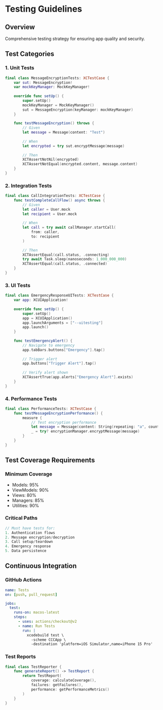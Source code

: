 # Testing Guidelines

## Overview
Comprehensive testing strategy for ensuring app quality and security.

## Test Categories

### 1. Unit Tests
```swift
final class MessageEncryptionTests: XCTestCase {
    var sut: MessageEncryption!
    var mockKeyManager: MockKeyManager!
    
    override func setUp() {
        super.setUp()
        mockKeyManager = MockKeyManager()
        sut = MessageEncryption(keyManager: mockKeyManager)
    }
    
    func testMessageEncryption() throws {
        // Given
        let message = Message(content: "Test")
        
        // When
        let encrypted = try sut.encryptMessage(message)
        
        // Then
        XCTAssertNotNil(encrypted)
        XCTAssertNotEqual(encrypted.content, message.content)
    }
}
```

### 2. Integration Tests
```swift
final class CallIntegrationTests: XCTestCase {
    func testCompleteCallFlow() async throws {
        // Given
        let caller = User.mock
        let recipient = User.mock
        
        // When
        let call = try await callManager.startCall(
            from: caller,
            to: recipient
        )
        
        // Then
        XCTAssertEqual(call.status, .connecting)
        try await Task.sleep(nanoseconds: 1_000_000_000)
        XCTAssertEqual(call.status, .connected)
    }
}
```

### 3. UI Tests
```swift
final class EmergencyResponseUITests: XCTestCase {
    var app: XCUIApplication!
    
    override func setUp() {
        super.setUp()
        app = XCUIApplication()
        app.launchArguments = ["--uitesting"]
        app.launch()
    }
    
    func testEmergencyAlert() {
        // Navigate to emergency
        app.tabBars.buttons["Emergency"].tap()
        
        // Trigger alert
        app.buttons["Trigger Alert"].tap()
        
        // Verify alert shown
        XCTAssertTrue(app.alerts["Emergency Alert"].exists)
    }
}
```

### 4. Performance Tests
```swift
final class PerformanceTests: XCTestCase {
    func testMessageEncryptionPerformance() {
        measure {
            // Test encryption performance
            let message = Message(content: String(repeating: "a", count: 1000))
            _ = try? encryptionManager.encryptMessage(message)
        }
    }
}
```

## Test Coverage Requirements

### Minimum Coverage
- Models: 95%
- ViewModels: 90%
- Views: 80%
- Managers: 85%
- Utilities: 90%

### Critical Paths
```swift
// Must have tests for:
1. Authentication flows
2. Message encryption/decryption
3. Call setup/teardown
4. Emergency response
5. Data persistence
```

## Continuous Integration

### GitHub Actions
```yaml
name: Tests
on: [push, pull_request]

jobs:
  test:
    runs-on: macos-latest
    steps:
      - uses: actions/checkout@v2
      - name: Run Tests
        run: |
          xcodebuild test \
            -scheme CCCApp \
            -destination 'platform=iOS Simulator,name=iPhone 15 Pro'
```

### Test Reports
```swift
final class TestReporter {
    func generateReport() -> TestReport {
        return TestReport(
            coverage: calculateCoverage(),
            failures: getFailures(),
            performance: getPerformanceMetrics()
        )
    }
}
``` 